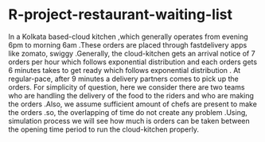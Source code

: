 # R-project-restaurant-waiting-list
In a Kolkata based-cloud kitchen ,which generally operates from
evening 6pm to morning 6am .These orders are placed through fastdelivery
apps like zomato, swiggy .Generally, the cloud-kitchen gets
an arrival notice of 7 orders per hour which follows exponential
distribution and each orders gets 6 minutes takes to get ready which
follows exponential distribution . At regular-pace, after 9 minutes a
delivery partners comes to pick up the orders. For simplicity of
question, here we consider there are two teams who are handling the
delivery of the food to the riders and who are making the orders
.Also, we assume sufficient amount of chefs are present to make the
orders .so, the overlapping of time do not create any problem .Using,
simulation process we will see how much is orders can be taken
between the opening time period to run the cloud-kitchen properly.

